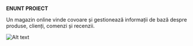**ENUNT PROIECT**

Un magazin online vinde covoare și gestionează informații de bază despre produse, clienți, comenzi și recenzii. 

![Alt text](diagramaexamen.png.png)
